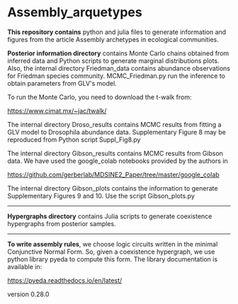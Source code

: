 # Assembly_arquetypes

__This repository contains__ python and julia files to generate information and figures from the article Assembly archetypes in ecological communities. 

__Posterior information directory__ contains Monte Carlo chains obtained from inferred data and Python scripts to generate marginal distributions plots. Also, the internal directory Friedman_data contains abundance observations for Friedman species community. MCMC_Friedman.py run the inference to obtain parameters from GLV's model. 

To run the Monte Carlo, you need to download the t-walk from:

<https://www.cimat.mx/~jac/twalk/>

The internal directory Droso_results contains MCMC results from fitting a GLV model to Drosophila abundance data. Supplementary Figure 8 may be reproduced from Python script Suppl_Fig8.py 

The internal directory Gibson_results contains MCMC results from Gibson data. We have used the google_colab notebooks provided by the authors in 

<https://github.com/gerberlab/MDSINE2_Paper/tree/master/google_colab>

The internal directory Gibson_plots contains the information to generate Supplementary Figures 9 and 10. Use the script Gibson_plots.py

___________

__Hypergraphs directory__ contains Julia scripts to generate coexistence hypergraphs from posterior samples.  

___________

__To write assembly rules__, we choose logic circuits written in the minimal Conjunctive Normal Form. So, given a coexistence hypergraph, we use python library pyeda to compute this form. The library documentation is available in:

<https://pyeda.readthedocs.io/en/latest/> 

version 0.28.0